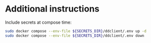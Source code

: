 # Additional instructions

Include secrets at compose time:
```bash
sudo docker compose --env-file ${SECRETS_DIR}/ddclient/.env up -d
sudo docker compose --env-file ${SECRETS_DIR}/ddclient/.env down
```

